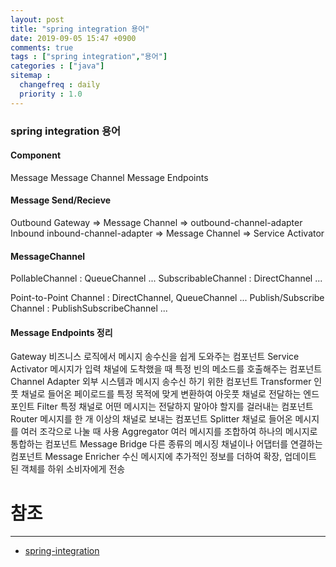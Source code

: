 ```yaml
---
layout: post
title: "spring integration 용어"
date: 2019-09-05 15:47 +0900
comments: true
tags : ["spring integration","용어"]
categories : ["java"]
sitemap :
  changefreq : daily
  priority : 1.0
---
```

 
### spring integration 용어

#### Component

Message
Message Channel
Message Endpoints

#### Message Send/Recieve
Outbound
Gateway ⇒ Message Channel ⇒ outbound-channel-adapter 
Inbound
inbound-channel-adapter ⇒ Message Channel ⇒ Service Activator

#### MessageChannel
PollableChannel : QueueChannel ...
SubscribableChannel : DirectChannel ...

Point-to-Point Channel : DirectChannel, QueueChannel ...
Publish/Subscribe Channel : PublishSubscribeChannel ...

#### Message Endpoints 정리
Gateway 비즈니스 로직에서 메시지 송수신을 쉽게 도와주는 컴포넌트
Service Activator 메시지가 입력 채널에 도착했을 때 특정 빈의 메소드를 호출해주는 컴포넌트
Channel Adapter 외부 시스템과 메시지 송수신 하기 위한 컴포넌트
Transformer 인풋 채널로 들어온 페이로드를 특정 목적에 맞게 변환하여 아웃풋 채널로 전달하는 엔드포인트
Filter 특정 채널로 어떤 메시지는 전달하지 말아야 할지를 걸러내는 컴포넌트
Router 메시지를 한 개 이상의 채널로 보내는 컴포넌트
Splitter 채널로 들어온 메시지를 여러 조각으로 나눌 때 사용
Aggregator 여러 메시지를 조합하여 하나의 메시지로 통합하는 컴포넌트
Message Bridge 다른 종류의 메시징 채널이나 어댑터를 연결하는 컴포넌트
Message Enricher 수신 메시지에 추가적인 정보를 더하여 확장, 업데이트 된 객체를 하위 소비자에게 전송


# 참조
----- 
* [spring-integration](https://docs.spring.io/spring-integration/docs/5.1.7.RELEASE/reference/html/)
